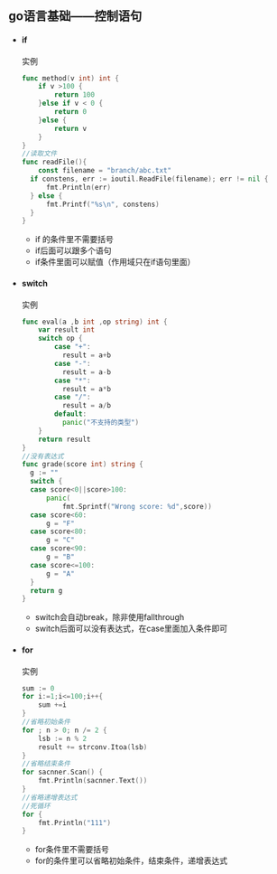 ## go语言基础——控制语句

* #### if

  

  实例

  ```go
  func method(v int) int {
      if v >100 {
          return 100
      }else if v < 0 {
          return 0
      }else {
          return v
      }
  }
  //读取文件
  func readFile(){
      const filename = "branch/abc.txt"
  	if constens, err := ioutil.ReadFile(filename); err != nil {
  		fmt.Println(err)
  	} else {
  		fmt.Printf("%s\n", constens)
  	}
  }
  ```

  

  * if 的条件里不需要括号
  * if后面可以跟多个语句
  * if条件里面可以赋值（作用域只在if语句里面）

* #### switch

  实例

  ```go
  func eval(a ,b int ,op string) int {
      var result int 
      switch op {
          case "+":
          	result = a+b
          case "-":
          	result = a-b
          case "*":
          	result = a*b
          case "/":
          	result = a/b
          default:
          	panic("不支持的类型")
      }
      return result
  }
  //没有表达式
  func grade(score int) string {
  	g := ""
  	switch {
  	case score<0||score>100:
  		panic(
  			fmt.Sprintf("Wrong score: %d",score))
  	case score<60:
  		g = "F"
  	case score<80:
  		g = "C"
  	case score<90:
  		g = "B"
  	case score<=100:
  		g = "A"
  	}
  	return g
  }
  ```

  

  * switch会自动break，除非使用fallthrough
  * switch后面可以没有表达式，在case里面加入条件即可

* #### for

  

  实例

  ```go
  sum := 0
  for i:=1;i<=100;i++{
      sum +=i
  }
  //省略初始条件
  for ; n > 0; n /= 2 {
      lsb := n % 2
      result += strconv.Itoa(lsb)
  }
  //省略结束条件
  for sacnner.Scan() {
      fmt.Println(sacnner.Text())
  }
  //省略递增表达式
  //死循环
  for {
      fmt.Println("111")
  }
  ```

  

  * for条件里不需要括号
  * for的条件里可以省略初始条件，结束条件，递增表达式